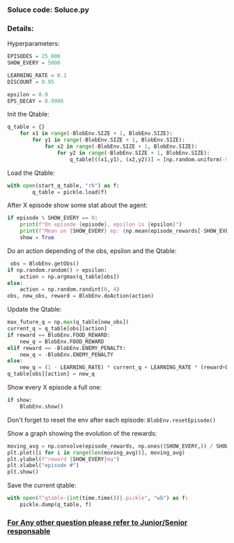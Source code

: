 ### Soluce code: Soluce.py

### Details:

Hyperparameters:
```py
EPISODES = 25_000
SHOW_EVERY = 5000

LEARNING_RATE = 0.1
DISCOUNT = 0.95

epsilon = 0.9
EPS_DECAY = 0.9998
```

Init the Qtable:
```py
q_table = {}
    for x1 in range(-BlobEnv.SIZE + 1, BlobEnv.SIZE):
        for y1 in range(-BlobEnv.SIZE + 1, BlobEnv.SIZE):
            for x2 in range(-BlobEnv.SIZE + 1, BlobEnv.SIZE):
                for y2 in range(-BlobEnv.SIZE + 1, BlobEnv.SIZE):
                    q_table[((x1,y1), (x2,y2))] = [np.random.uniform(-5,0) for i in range (4)]
```
Load the Qtable:
```py
with open(start_q_table, "rb") as f:
        q_table = pickle.load(f)
```

After X episode show some stat about the agent:
```py
if episode % SHOW_EVERY == 0:
    print(f"On episode {episode}, epsilon is {epsilon}")
    print(f"Mean on {SHOW_EVERY} ep: {np.mean(episode_rewards[-SHOW_EVERY:])}\n")
    show = True
```

Do an action depending of the obs, epsilon and the Qtable:
```py
 obs = BlobEnv.getObs()
if np.random.random() > epsilon:
    action = np.argmax(q_table[obs])
else:
    action = np.random.randint(0, 4)
obs, new_obs, reward = BlobEnv.doAction(action)
```

Update the Qtable:
```py
max_future_q = np.max(q_table[new_obs])
current_q = q_table[obs][action]
if reward == BlobEnv.FOOD_REWARD:
    new_q = BlobEnv.FOOD_REWARD
elif reward == -BlobEnv.ENEMY_PENALTY:
    new_q = -BlobEnv.ENEMY_PENALTY
else:
    new_q = (1 - LEARNING_RATE) * current_q + LEARNING_RATE * (reward+DISCOUNT * max_future_q)
q_table[obs][action] = new_q
```

Show every X episode a full one:
```py
if show:
    BlobEnv.show()
```

Don't forget to reset the env after each episode: ``BlobEnv.resetEpisode()``

Show a graph showing the evolution of the rewards:
```py
moving_avg = np.convolve(episode_rewards, np.ones((SHOW_EVERY,)) / SHOW_EVERY, mode="valid")
plt.plot([i for i in range(len(moving_avg))], moving_avg)
plt.ylabel(f"reward {SHOW_EVERY}ma")
plt.xlabel("episode #")
plt.show()
```

Save the current qtable:
```py
with open(f"qtable-{int(time.time())}.pickle", "wb") as f:
    pickle.dump(q_table, f)
```
### <u>For Any other question please refer to Junior/Senior responsable</u>